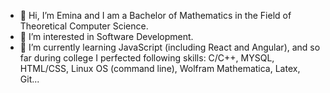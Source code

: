 - 👋 Hi, I’m Emina and I am a Bachelor of Mathematics in the Field of Theoretical Computer Science.
- 👀 I’m interested in Software Development.
- 🌱 I’m currently learning JavaScript (including React and Angular), and so far during college I perfected following skills: C/C++, MYSQL, HTML/CSS, Linux OS (command line), Wolfram Mathematica, Latex, Git...

